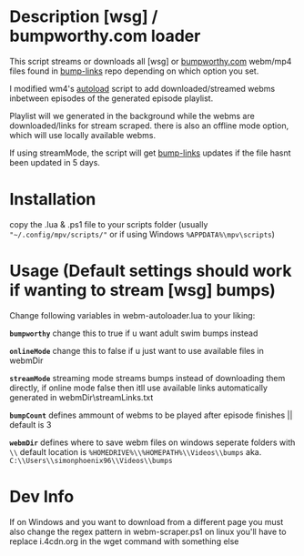 #  Description [wsg] / bumpworthy.com loader
This script streams or downloads all [wsg] or [bumpworthy.com](bumpworthy.com) webm/mp4 files found in  [bump-links](https://github.com/SimonPhoenix96/random/tree/main/bump-links) repo depending on which option you set.

I modified wm4's [autoload](https://github.com/mpv-player/mpv/blob/master/TOOLS/lua/autoload.lua) script to add downloaded/streamed webms inbetween episodes of  the generated episode playlist.

Playlist will we generated in the background while the webms are downloaded/links for stream scraped. there is also an offline mode option, which will use locally available webms.

If using streamMode, the script will get [bump-links](https://github.com/SimonPhoenix96/random/tree/main/bump-links) updates if the file hasnt been updated in 5 days.

# Installation
copy the .lua & .ps1 file to your scripts folder (usually `"~/.config/mpv/scripts/"` or if using Windows `%APPDATA%\mpv\scripts`)

# Usage (Default settings should work if wanting to stream [wsg] bumps)

Change following variables in webm-autoloader.lua to your liking:

**`bumpworthy`** 
change this to true if u want adult swim bumps instead

**`onlineMode`** 
change this to false if u just want to use available files in webmDir

**`streamMode`** 
streaming mode streams bumps instead of downloading them directly, if online mode false then itll use available links automatically generated in webmDir\streamLinks.txt

**`bumpCount`** 
defines ammount of webms to be played after episode finishes || default is 3

**`webmDir`** 
defines where to save webm files on windows seperate folders with `\\` default location is `%HOMEDRIVE%\\%HOMEPATH%\\Videos\\bumps` aka. `C:\\Users\\simonphoenix96\\Videos\\bumps`

# **Dev Info** 
If on Windows and you want to download from a different page you must also change the regex pattern in webm-scraper.ps1 on linux you'll have to replace i.4cdn.org in the wget command with something else 
